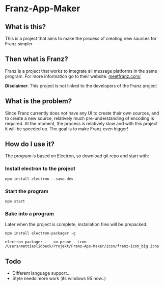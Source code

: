 # Franz-App-Maker
## What is this?
This is a project that aims to make the process of creating new sources for Franz simpler

## Then what is Franz?
Franz is a project that works to integrate all message platforms in the same program. For more information go to their website: [meetfranz.com/](https://meetfranz.com/)

**Disclaimer**: This project is not linked to the developers of the Franz project

## What is the problem?
Since Franz currently does not have any UI to create their own sources, and to create a new source, relatively much pre-understanding of encoding is required.
At the moment, the process is relatively slow and with this project it will be speeded up. The goal is to make Franz even bigger!

## How do I use it?
The program is based on Electron, so download git repo and start with:
### Install electron to the project
```
npm install electron --save-dev
```
### Start the program
```
npm start
```
### Bake into a program
Later when the project is complete, installation files will be prepacked.
```
npm install electron-packager -g
```

```
electron-packager . --no-prune --icon /Users/mattiaslidbeck/Projekt/Franz-App-Maker/icon/franz-icon_big.icns
```
## Todo
* Different language support...
* Style needs more work (its windows 95 now..)